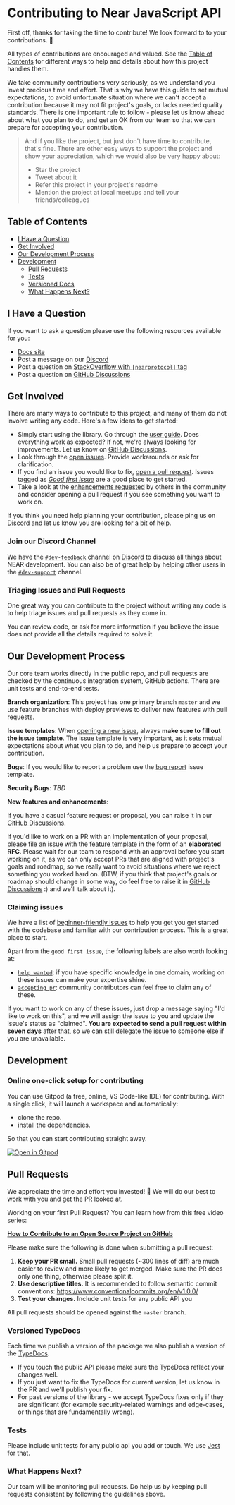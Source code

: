 # Contributing to Near JavaScript API

First off, thanks for taking the time to contribute! We look forward to to your contributions. 🎉

All types of contributions are encouraged and valued. See the [Table of Contents](#table-of-contents) for different ways to help and details about how this project handles them.

We take community contributions very seriously, as we understand you invest precious time and effort. That is why we have this guide to set mutual expectations, to avoid unfortunate situation where we can't accept a contribution because it may not fit project's goals, or lacks needed quality standards. There is one important rule to follow - please let us know ahead about what you plan to do, and get an OK from our team so that we can prepare for accepting your contribution.

> And if you like the project, but just don't have time to contribute, that's fine. There are other easy ways to support the project and show your appreciation, which we would also be very happy about:
> - Star the project
> - Tweet about it
> - Refer this project in your project's readme
> - Mention the project at local meetups and tell your friends/colleagues

## Table of Contents

- [I Have a Question](#i-have-a-question)
- [Get Involved](#get-involved)
- [Our Development Process](#our-development-process)
- [Development](#development)
  - [Pull Requests](#pull-requests)
  - [Tests](#tests)
  - [Versioned Docs](#versioned-docs)
  - [What Happens Next?](#what-happens-next)

## I Have a Question

If you want to ask a question please use the following resources available for you:

- [Docs site](https://docs.near.org/tools/near-api-js/quick-reference)
- Post a message on our [Discord](https://near.chat/)
- Post a question on [StackOverflow with `[nearprotocol]` tag](https://stackoverflow.com/questions/tagged/nearprotocol)
- Post a question on [GitHub Discussions](https://github.com/near/near-api-js/discussions)

## Get Involved

There are many ways to contribute to this project, and many of them do not involve writing any code. Here's a few ideas to get started:

- Simply start using the library. Go through the [user guide](https://docs.near.org/tools/near-api-js/quick-reference). Does everything work as expected? If not, we're always looking for improvements. Let us know on [GitHub Discussions](https://github.com/near/near-api-js/discussions).
- Look through the [open issues](https://github.com/near/near-api-js/issues). Provide workarounds or ask for clarification.
- If you find an issue you would like to fix, [open a pull request](#pull-requests). Issues tagged as [_Good first issue_](https://github.com/near/near-api-js/labels/good_first_issue) are a good place to get started.
- Take a look at the [enhancements requested](https://github.com/near/near-api-js/labels/enhancement) by others in the community and consider opening a pull request if you see something you want to work on.

If you think you need help planning your contribution, please ping us on [Discord](https://near.chat) and let us know you are looking for a bit of help.

### Join our Discord Channel

We have the [`#dev-feedback`](https://discord.gg/XKGrd9h9TB) channel on [Discord](https://near.chat) to discuss all things about NEAR development. You can also be of great help by helping other users in the [`#dev-support`](https://discord.gg/Fy4WzwRgun) channel.

### Triaging Issues and Pull Requests

One great way you can contribute to the project without writing any code is to help triage issues and pull requests as they come in.

You can review code, or ask for more information if you believe the issue does not provide all the details required to solve it.

## Our Development Process

Our core team works directly in the public repo, and pull requests are checked by the continuous integration system, GitHub actions. There are unit tests and end-to-end tests.

**Branch organization**: This project has one primary branch `master` and we use feature branches with deploy previews to deliver new features with pull requests.

**Issue templates**: When [opening a new issue](https://github.com/near/near-api-js/issues/new/choose), always **make sure to fill out the issue template**. The issue template is very important, as it sets mutual expectations about what you plan to do, and help us prepare to accept your contribution.

**Bugs**: If you would like to report a problem use the [bug report](https://github.com/near/near-api-js/issues/new?assignees=&template=bug.yml) issue template.

**Security Bugs**: _TBD_

**New features and enhancements**:

If you have a casual feature request or proposal, you can raise it in our [GitHub Discussions](https://github.com/near/near-api-js/discussions/categories/ideas).

If you'd like to work on a PR with an implementation of your proposal, please file an issue with the [feature template](https://github.com/near/near-api-js/issues/new?template=feature.yml) in the form of an **elaborated RFC**. Please wait for our team to respond with an approval before you start working on it, as we can only accept PRs that are aligned with project's goals and roadmap, so we really want to avoid situations where we reject something you worked hard on. (BTW, if you think that project's goals or roadmap should change in some way, do feel free to raise it in [GitHub Discussions](https://github.com/near/near-api-js/discussions/) :)  and we'll talk about it). 

### Claiming issues
 
We have a list of [beginner-friendly issues](https://github.com/near/near-api-js/labels/good_first_issue) to help you get you get started with the codebase and familiar with our contribution process. This is a great place to start.

Apart from the `good first issue`, the following labels are also worth looking at:

- [`help wanted`](https://github.com/near/near-api-js/labels/help%20wanted): if you have specific knowledge in one domain, working on these issues can make your expertise shine.
- [`accepting pr`](https://github.com/near/near-api-js/labels/status%3A%20accepting%20pr): community contributors can feel free to claim any of these.

If you want to work on any of these issues, just drop a message saying "I'd like to work on this", and we will assign the issue to you and update the issue's status as "claimed". **You are expected to send a pull request within seven days** after that, so we can still delegate the issue to someone else if you are unavailable.

## Development

### Online one-click setup for contributing

You can use Gitpod (a free, online, VS Code-like IDE) for contributing. With a single click, it will launch a workspace and automatically:

- clone the repo.
- install the dependencies.

So that you can start contributing straight away.

[![Open in Gitpod](https://gitpod.io/button/open-in-gitpod.svg)](https://gitpod.io/#https://github.com/near/near-api-js)

## Pull Requests

We appreciate the time and effort you invested! 🙏 We will do our best to work with you and get the PR looked at.

Working on your first Pull Request? You can learn how from this free video series:

[**How to Contribute to an Open Source Project on GitHub**](https://egghead.io/courses/how-to-contribute-to-an-open-source-project-on-github)

Please make sure the following is done when submitting a pull request:

1. **Keep your PR small.** Small pull requests (~300 lines of diff) are much easier to review and more likely to get merged. Make sure the PR does only one thing, otherwise please split it.
2. **Use descriptive titles.** It is recommended to follow semantic commit conventions: https://www.conventionalcommits.org/en/v1.0.0/
3. **Test your changes.** Include unit tests for any public API you 

All pull requests should be opened against the `master` branch.

### Versioned TypeDocs

Each time we publish a version of the package we also publish a version of the [TypeDocs](https://docs.near.org/tools/near-api-js/reference).

- If you touch the public API please make sure the TypeDocs reflect your changes well.
- If you just want to fix the TypeDocs for current version, let us know in the PR and we'll publish your fix.
- For past versions of the library - we accept TypeDocs fixes only if they are significant (for example security-related warnings and edge-cases, or things that are fundamentally wrong).

### Tests

Please include unit tests for any public api you add or touch. We use [Jest](https://jestjs.io/) for that.

### What Happens Next?

Our team will be monitoring pull requests. Do help us by keeping pull requests consistent by following the guidelines above.
